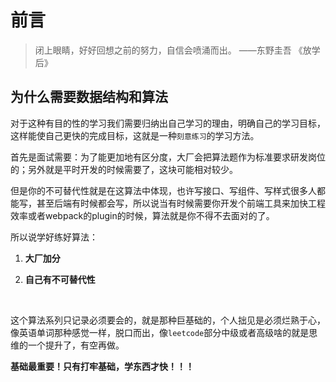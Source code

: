 # 前言

> 闭上眼睛，好好回想之前的努力，自信会喷涌而出。 ——东野圭吾 《放学后》



## 为什么需要数据结构和算法

对于这种有目的性的学习我们需要归纳出自己学习的理由，明确自己的学习目标，这样能使自己更快的完成目标，这就是一种`刻意练习`的学习方法。

首先是面试需要：为了能更加地有区分度，大厂会把算法题作为标准要求研发岗位的；另外就是平时开发的时候需要了，这块可能相对较少。

但是你的不可替代性就是在这算法中体现，也许写接口、写组件、写样式很多人都能写，甚至后端有时候都会写，所以说当有时候需要你开发个前端工具来加快工程效率或者webpack的plugin的时候，算法就是你不得不去面对的了。

所以说学好练好算法：

1. **大厂加分**

2. **自己有不可替代性**

<br>

这个算法系列只记录必须要会的，就是那种巨基础的，个人拙见是必须烂熟于心，像英语单词那种感觉一样，脱口而出，像`leetcode`部分中级或者高级啥的就是思维的一个提升了，有空再做。

**基础最重要！只有打牢基础，学东西才快！！！**